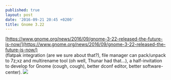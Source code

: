 ```yaml
---
published: true
layout: post
date: '2016-09-21 20:45 +0200'
title: Gnome 3.22
---
```

[https://www.gnome.org/news/2016/09/gnome-3-22-released-the-future-is-now/](https://www.gnome.org/news/2016/09/gnome-3-22-released-the-future-is-now/)  
(flatpak integration (are we sure about that?), file manager can pack/unpack to 7z;xz and multirename tool (oh well, Thunar had that...), a half-invitation to develop for Gnome (cough, cough), better dconf editor, better software-center).
![](https://cdn.scrot.moe/images/2016/09/21/activities-overview.png)
